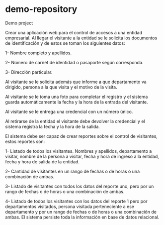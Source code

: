 # demo-repository
Demo project

Crear una aplicación web para el control de accesos a una entidad empresarial. 
Al llegar el visitante a la entidad se le solicita los documentos de identificación y de estos se toman los siguientes datos:

1-	Nombre completo y apellidos.

2-	Número de carnet de identidad o pasaporte según corresponda.

3-	Dirección particular.

Al visitante se le solicita además que informe a que departamento va dirigido, persona a la que visita y el motivo de la visita. 

Al visitante se le toma una foto para completar el registro y el sistema guarda automáticamente la fecha y la hora de la entrada del visitante.

Al visitante se le entrega una credencial con un número único.

Al retirarse de la entidad el visitante debe devolver la credencial y el sistema registra la fecha y la hora de la salida.

El sistema debe ser capaz de crear reportes sobre el control de visitantes, estos reportes son:

1-	Listado de todos los visitantes. Nombres y apellidos, departamento a visitar, nombre de la persona a visitar, fecha y hora de ingreso a la entidad, fecha y hora de salida de la entidad.

2-	Cantidad de visitantes en un rango de fechas o de horas o una combinación de ambas.

3-	Listado de visitantes con todos los datos del reporte uno, pero por un rango de fechas o de horas o una combinación de ambas.

4-	Listado de todos los visitantes con los datos del reporte 1 pero por departamentos visitados, persona visitada perteneciente a ese departamento y por un rango de fechas o de horas o una combinación de ambas.
El sistema persiste toda la información en base de datos relacional.


